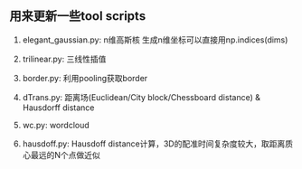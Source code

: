 ## 用来更新一些tool scripts

1. elegant_gaussian.py: n维高斯核
    生成n维坐标可以直接用np.indices(dims)

2. trilinear.py: 三线性插值

3. border.py: 利用pooling获取border

4. dTrans.py: 距离场(Euclidean/City block/Chessboard distance) & Hausdorff distance

5. wc.py: wordcloud

6. hausdoff.py: Hausdoff distance计算，3D的配准时间复杂度较大，取距离质心最远的N个点做近似